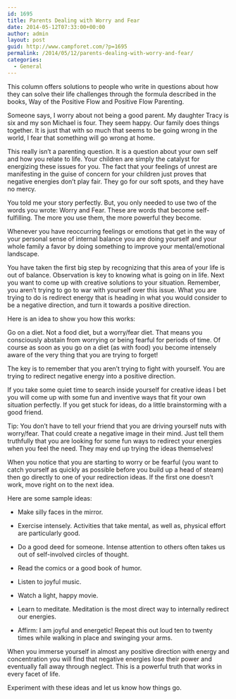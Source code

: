 ```yaml
---
id: 1695
title: Parents Dealing with Worry and Fear
date: 2014-05-12T07:33:00+00:00
author: admin
layout: post
guid: http://www.campforet.com/?p=1695
permalink: /2014/05/12/parents-dealing-with-worry-and-fear/
categories:
  - General
---
```

This column offers solutions to people who write in questions about how they can solve their life challenges through the formula described in the books, Way of the Positive Flow and Positive Flow Parenting.

Someone says, I worry about not being a good parent. My daughter Tracy is six and my son Michael is four. They seem happy. Our family does things together. It is just that with so much that seems to be going wrong in the world, I fear that something will go wrong at home.

This really isn&#8217;t a parenting question. It is a question about your own self and how you relate to life. Your children are simply the catalyst for energizing these issues for you. The fact that your feelings of unrest are manifesting in the guise of concern for your children just proves that negative energies don&#8217;t play fair. They go for our soft spots, and they have no mercy.

You told me your story perfectly. But, you only needed to use two of the words you wrote: Worry and Fear. These are words that become self-fulfilling. The more you use them, the more powerful they become.

Whenever you have reoccurring feelings or emotions that get in the way of your personal sense of internal balance you are doing yourself and your whole family a favor by doing something to improve your mental/emotional landscape.

You have taken the first big step by recognizing that this area of your life is out of balance. Observation is key to knowing what is going on in life. Next you want to come up with creative solutions to your situation. Remember, you aren&#8217;t trying to go to war with yourself over this issue. What you are trying to do is redirect energy that is heading in what you would consider to be a negative direction, and turn it towards a positive direction.

Here is an idea to show you how this works:

Go on a diet. Not a food diet, but a worry/fear diet. That means you consciously abstain from worrying or being fearful for periods of time. Of course as soon as you go on a diet (as with food) you become intensely aware of the very thing that you are trying to forget!

The key is to remember that you aren&#8217;t trying to fight with yourself. You are trying to redirect negative energy into a positive direction.

If you take some quiet time to search inside yourself for creative ideas I bet you will come up with some fun and inventive ways that fit your own situation perfectly. If you get stuck for ideas, do a little brainstorming with a good friend.

Tip: You don&#8217;t have to tell your friend that you are driving yourself nuts with worry/fear. That could create a negative image in their mind. Just tell them truthfully that you are looking for some fun ways to redirect your energies when you feel the need. They may end up trying the ideas themselves!

When you notice that you are starting to worry or be fearful (you want to catch yourself as quickly as possible before you build up a head of steam) then go directly to one of your redirection ideas. If the first one doesn&#8217;t work, move right on to the next idea.

Here are some sample ideas:

* Make silly faces in the mirror.
      
* Exercise intensely. Activities that take mental, as well as, physical effort are particularly good.
      
* Do a good deed for someone. Intense attention to others often takes us out of self-involved circles of thought.
      
* Read the comics or a good book of humor.
      
* Listen to joyful music.
      
* Watch a light, happy movie.
      
* Learn to meditate. Meditation is the most direct way to internally redirect our energies.
      
* Affirm: I am joyful and energetic! Repeat this out loud ten to twenty times while walking in place and swinging your arms. 

When you immerse yourself in almost any positive direction with energy and concentration you will find that negative energies lose their power and eventually fall away through neglect. This is a powerful truth that works in every facet of life.

Experiment with these ideas and let us know how things go.